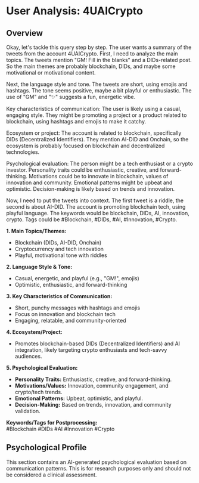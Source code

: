 # User Analysis: 4UAICrypto

## Overview

<think>
Okay, let's tackle this query step by step. The user wants a summary of the tweets from the account 4UAICrypto. First, I need to analyze the main topics. The tweets mention "GM! Fill in the blanks" and a DIDs-related post. So the main themes are probably blockchain, DIDs, and maybe some motivational or motivational content.

Next, the language style and tone. The tweets are short, using emojis and hashtags. The tone seems positive, maybe a bit playful or enthusiastic. The use of "GM" and "✨" suggests a fun, energetic vibe.

Key characteristics of communication: The user is likely using a casual, engaging style. They might be promoting a project or a product related to blockchain, using hashtags and emojis to make it catchy.

Ecosystem or project: The account is related to blockchain, specifically DIDs (Decentralized Identifiers). They mention AI-DID and Onchain, so the ecosystem is probably focused on blockchain and decentralized technologies.

Psychological evaluation: The person might be a tech enthusiast or a crypto investor. Personality traits could be enthusiastic, creative, and forward-thinking. Motivations could be to innovate in blockchain, values of innovation and community. Emotional patterns might be upbeat and optimistic. Decision-making is likely based on trends and innovation.

Now, I need to put the tweets into context. The first tweet is a riddle, the second is about AI-DID. The account is promoting blockchain tech, using playful language. The keywords would be blockchain, DIDs, AI, innovation, crypto. Tags could be #Blockchain, #DIDs, #AI, #Innovation, #Crypto.
</think>

**1. Main Topics/Themes:**  
- Blockchain (DIDs, AI-DID, Onchain)  
- Cryptocurrency and tech innovation  
- Playful, motivational tone with riddles  

**2. Language Style & Tone:**  
- Casual, energetic, and playful (e.g., "GM!", emojis)  
- Optimistic, enthusiastic, and forward-thinking  

**3. Key Characteristics of Communication:**  
- Short, punchy messages with hashtags and emojis  
- Focus on innovation and blockchain tech  
- Engaging, relatable, and community-oriented  

**4. Ecosystem/Project:**  
- Promotes blockchain-based DIDs (Decentralized Identifiers) and AI integration, likely targeting crypto enthusiasts and tech-savvy audiences.  

**5. Psychological Evaluation:**  
- **Personality Traits:** Enthusiastic, creative, and forward-thinking.  
- **Motivations/Values:** Innovation, community engagement, and crypto/tech trends.  
- **Emotional Patterns:** Upbeat, optimistic, and playful.  
- **Decision-Making:** Based on trends, innovation, and community validation.  

**Keywords/Tags for Postprocessing:**  
#Blockchain #DIDs #AI #Innovation #Crypto

## Psychological Profile

This section contains an AI-generated psychological evaluation based on communication patterns. This is for research purposes only and should not be considered a clinical assessment.